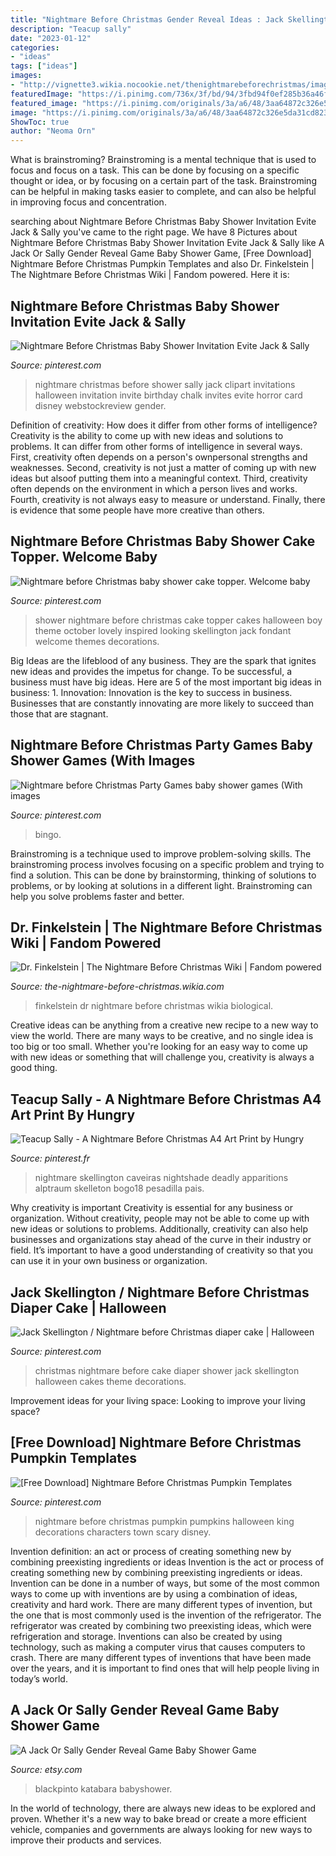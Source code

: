 ```yaml
---
title: "Nightmare Before Christmas Gender Reveal Ideas : Jack Skellington / Nightmare Before Christmas Diaper Cake"
description: "Teacup sally"
date: "2023-01-12"
categories:
- "ideas"
tags: ["ideas"]
images:
- "http://vignette3.wikia.nocookie.net/thenightmarebeforechristmas/images/5/59/DrFinkelsteinInfobox.png/revision/latest/scale-to-width-down/300?cb=20161207182631"
featuredImage: "https://i.pinimg.com/736x/3f/bd/94/3fbd94f0ef285b36a46f4a2215e793bf--a-nightmare-nightmare-before-christmas.jpg"
featured_image: "https://i.pinimg.com/originals/3a/a6/48/3aa64872c326e5da31cd8236f1acf168.jpg"
image: "https://i.pinimg.com/originals/3a/a6/48/3aa64872c326e5da31cd8236f1acf168.jpg"
ShowToc: true
author: "Neoma Orn"
---
```



What is brainstroming? Brainstroming is a mental technique that is used to focus and focus on a task. This can be done by focusing on a specific thought or idea, or by focusing on a certain part of the task. Brainstroming can be helpful in making tasks easier to complete, and can also be helpful in improving focus and concentration.

	

		
searching about Nightmare Before Christmas Baby Shower Invitation Evite Jack &amp; Sally you've came to the right page. We have 8 Pictures about Nightmare Before Christmas Baby Shower Invitation Evite Jack &amp; Sally like A Jack Or Sally Gender Reveal Game Baby Shower Game, [Free Download] Nightmare Before Christmas Pumpkin Templates and also Dr. Finkelstein | The Nightmare Before Christmas Wiki | Fandom powered. Here it is:
		
    
## Nightmare Before Christmas Baby Shower Invitation Evite Jack &amp; Sally

<img loading=lazy src="https://i.pinimg.com/736x/2a/ce/dd/2acedd8e861a24ffe505fe7bdac2f9ab.jpg" onerror="this.onerror=null;this.src='https://tse3.mm.bing.net/th?id=OIP.0GwInRPJJtHOnaTE0bSo5QHaKX&amp;pid=15.1';" alt="Nightmare Before Christmas Baby Shower Invitation Evite Jack &amp; Sally">

_Source: pinterest.com_

>nightmare christmas before shower sally jack clipart invitations halloween invitation invite birthday chalk invites evite horror card disney webstockreview gender. 

	

Definition of creativity: How does it differ from other forms of intelligence?
Creativity is the ability to come up with new ideas and solutions to problems. It can differ from other forms of intelligence in several ways. First, creativity often depends on a person's ownpersonal strengths and weaknesses. Second, creativity is not just a matter of coming up with new ideas but alsoof putting them into a meaningful context. Third, creativity often depends on the environment in which a person lives and works. Fourth, creativity is not always easy to measure or understand. Finally, there is evidence that some people have more creative than others.

    
## Nightmare Before Christmas Baby Shower Cake Topper. Welcome Baby

<img loading=lazy src="https://i.pinimg.com/originals/53/a9/3f/53a93ff4b39be3b40eb6717a7c264e07.jpg" onerror="this.onerror=null;this.src='https://tse4.mm.bing.net/th?id=OIP.re2KweBrcN0wE6pNetstUAHaJ4&amp;pid=15.1';" alt="Nightmare before Christmas baby shower cake topper. Welcome baby">

_Source: pinterest.com_

>shower nightmare before christmas cake topper cakes halloween boy theme october lovely inspired looking skellington jack fondant welcome themes decorations. 

	

Big Ideas are the lifeblood of any business. They are the spark that ignites new ideas and provides the impetus for change. To be successful, a business must have big ideas. Here are 5 of the most important big ideas in business: 1. Innovation: Innovation is the key to success in business. Businesses that are constantly innovating are more likely to succeed than those that are stagnant. 
    
## Nightmare Before Christmas Party Games Baby Shower Games (With Images

<img loading=lazy src="https://i.pinimg.com/originals/78/13/0f/78130f5db6d127ad7ea73660ef71cca7.jpg" onerror="this.onerror=null;this.src='https://tse1.mm.bing.net/th?id=OIP.GgyVKZGKiGVlL8KmbQBGEAHaHa&amp;pid=15.1';" alt="Nightmare before Christmas Party Games baby shower games (With images">

_Source: pinterest.com_

>bingo. 

	

Brainstroming is a technique used to improve problem-solving skills. The brainstroming process involves focusing on a specific problem and trying to find a solution. This can be done by brainstorming, thinking of solutions to problems, or by looking at solutions in a different light. Brainstroming can help you solve problems faster and better.

    
## Dr. Finkelstein | The Nightmare Before Christmas Wiki | Fandom Powered

<img loading=lazy src="http://vignette3.wikia.nocookie.net/thenightmarebeforechristmas/images/5/59/DrFinkelsteinInfobox.png/revision/latest/scale-to-width-down/300?cb=20161207182631" onerror="this.onerror=null;this.src='https://tse3.mm.bing.net/th?id=OIP.fhebUhQHTM3AsekQ8-TyWwAAAA&amp;pid=15.1';" alt="Dr. Finkelstein | The Nightmare Before Christmas Wiki | Fandom powered">

_Source: the-nightmare-before-christmas.wikia.com_

>finkelstein dr nightmare before christmas wikia biological. 

	

Creative ideas can be anything from a creative new recipe to a new way to view the world. There are many ways to be creative, and no single idea is too big or too small. Whether you're looking for an easy way to come up with new ideas or something that will challenge you, creativity is always a good thing.

    
## Teacup Sally - A Nightmare Before Christmas A4 Art Print By Hungry

<img loading=lazy src="https://i.pinimg.com/736x/3f/bd/94/3fbd94f0ef285b36a46f4a2215e793bf--a-nightmare-nightmare-before-christmas.jpg" onerror="this.onerror=null;this.src='https://tse3.mm.bing.net/th?id=OIP.yuRlCQn4SBIvF_JvhpvXeAHaKe&amp;pid=15.1';" alt="Teacup Sally - A Nightmare Before Christmas A4 Art Print by Hungry">

_Source: pinterest.fr_

>nightmare skellington caveiras nightshade deadly apparitions alptraum skelleton bogo18 pesadilla pais. 

	

Why creativity is important
Creativity is essential for any business or organization. Without creativity, people may not be able to come up with new ideas or solutions to problems. Additionally, creativity can also help businesses and organizations stay ahead of the curve in their industry or field. It’s important to have a good understanding of creativity so that you can use it in your own business or organization.

    
## Jack Skellington / Nightmare Before Christmas Diaper Cake | Halloween

<img loading=lazy src="https://i.pinimg.com/originals/3a/a6/48/3aa64872c326e5da31cd8236f1acf168.jpg" onerror="this.onerror=null;this.src='https://tse1.mm.bing.net/th?id=OIP.rrGsNZ2z3uHJwuE5SpQjIQHaJ4&amp;pid=15.1';" alt="Jack Skellington / Nightmare before Christmas diaper cake | Halloween">

_Source: pinterest.com_

>christmas nightmare before cake diaper shower jack skellington halloween cakes theme decorations. 

	

Improvement ideas for your living space:
Looking to improve your living space?

    
## [Free Download] Nightmare Before Christmas Pumpkin Templates

<img loading=lazy src="https://i.pinimg.com/736x/ab/04/a8/ab04a83ead51e7b2002130eae4875c4c.jpg" onerror="this.onerror=null;this.src='https://tse1.mm.bing.net/th?id=OIP.lrVgFo8P7YrhsY--VJjDyAHaHa&amp;pid=15.1';" alt="[Free Download] Nightmare Before Christmas Pumpkin Templates">

_Source: pinterest.com_

>nightmare before christmas pumpkin pumpkins halloween king decorations characters town scary disney. 

	

Invention definition: an act or process of creating something new by combining preexisting ingredients or ideas
Invention is the act or process of creating something new by combining preexisting ingredients or ideas. Invention can be done in a number of ways, but some of the most common ways to come up with inventions are by using a combination of ideas, creativity and hard work. There are many different types of invention, but the one that is most commonly used is the invention of the refrigerator. The refrigerator was created by combining two preexisting ideas, which were refrigeration and storage. Inventions can also be created by using technology, such as making a computer virus that causes computers to crash. There are many different types of inventions that have been made over the years, and it is important to find ones that will help people living in today’s world.

    
## A Jack Or Sally Gender Reveal Game Baby Shower Game

<img loading=lazy src="https://img.etsystatic.com/il/a8eb20/1045127325/il_570xN.1045127325_4gpc.jpg" onerror="this.onerror=null;this.src='https://tse3.mm.bing.net/th?id=OIP.RC9Nn0ED4XABzhNRDJ0ETQHaHa&amp;pid=15.1';" alt="A Jack Or Sally Gender Reveal Game Baby Shower Game">

_Source: etsy.com_

>blackpinto katabara babyshower. 

	

In the world of technology, there are always new ideas to be explored and proven. Whether it's a new way to bake bread or create a more efficient vehicle, companies and governments are always looking for new ways to improve their products and services.

